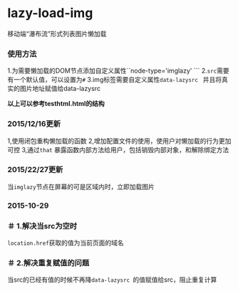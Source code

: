 # lazy-load-img
移动端“瀑布流”形式列表图片懒加载

### 使用方法
1.为需要懒加载的DOM节点添加自定义属性``node-type='imglazy' ```
2.`src`需要有一个默认值，可以设置为`#`
3.img标签需要自定义属性`data-lazysrc ` 并且将真实的图片地址赋值给data-lazysrc

**以上可以参考testhtml.html的结构**
### 2015/12/16更新
1,使用闭包重构懒加载的函数
2,增加配置文件的使用，使用户对懒加载的行为更加可控
3,通过`that` 暴露函数内部方法给用户，包括销毁内部对象，和解除绑定方法


### 2015/22/27更新
当`imglazy`节点在屏幕的可是区域内时，立即加载图片

### 2015-10-29
### ＃ 1.解决当src为空时
`location.href`获取的值为当前页面的域名

### ＃ 2.解决重复赋值的问题
当src的已经有值的时候不再降`data-lazysrc `的值赋值给src，阻止重复计算
